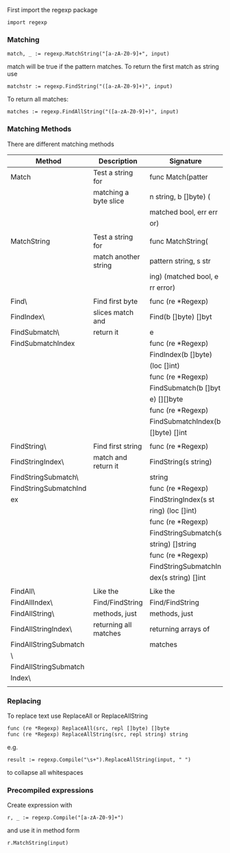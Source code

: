 First import the regexp package

    import regexp

### Matching

    match, _ := regexp.MatchString("[a-zA-Z0-9]+", input)

match will be true if the pattern matches. To return the first match as
string use

    matchstr := regexp.FindString("([a-zA-Z0-9]+)", input)

To return all matches:

    matches := regexp.FindAllString("([a-zA-Z0-9]+)", input)

### Matching Methods

There are different matching methods


| Method                | Description           | Signature             |
|-----------------------|-----------------------|-----------------------|
| Match                 | Test a string for     |     func Match(patter |
|                       | matching a byte slice | n string, b []byte) ( |
|                       |                       | matched bool, err err |
|                       |                       | or)                   |
|                       |                       |                       |
| MatchString           | Test a string for     |     func MatchString( |
|                       | match another string  | pattern string, s str |
|                       |                       | ing) (matched bool, e |
|                       |                       | rr error)             |
|                       |                       |                       |
| Find\                 | Find first byte       |     func (re *Regexp) |
| FindIndex\            | slices match and      |  Find(b []byte) []byt |
| FindSubmatch\         | return it             | e                     |
| FindSubmatchIndex     |                       |     func (re *Regexp) |
|                       |                       |  FindIndex(b []byte)  |
|                       |                       | (loc []int)           |
|                       |                       |     func (re *Regexp) |
|                       |                       |  FindSubmatch(b []byt |
|                       |                       | e) [][]byte           |
|                       |                       |     func (re *Regexp) |
|                       |                       |  FindSubmatchIndex(b  |
|                       |                       | []byte) []int         |
|                       |                       |                       |
| FindString\           | Find first string     |     func (re *Regexp) |
| FindStringIndex\      | match and return it   |  FindString(s string) |
| FindStringSubmatch\   |                       |  string               |
| FindStringSubmatchInd |                       |     func (re *Regexp) |
| ex                    |                       |  FindStringIndex(s st |
|                       |                       | ring) (loc []int)     |
|                       |                       |     func (re *Regexp) |
|                       |                       |  FindStringSubmatch(s |
|                       |                       |  string) []string     |
|                       |                       |     func (re *Regexp) |
|                       |                       |  FindStringSubmatchIn |
|                       |                       | dex(s string) []int   |
|                       |                       |                       |
| FindAll\              | Like the              | Like the              |
| FindAllIndex\         | Find/FindString       | Find/FindString       |
| FindAllString\        | methods, just         | methods, just         |
| FindAllStringIndex\   | returning all matches | returning arrays of   |
| FindAllStringSubmatch |                       | matches               |
| \                     |                       |                       |
| FindAllStringSubmatch |                       |                       |
| Index\                |                       |                       |
|                       |                       |                       |

### Replacing

To replace text use ReplaceAll or ReplaceAllString

    func (re *Regexp) ReplaceAll(src, repl []byte) []byte
    func (re *Regexp) ReplaceAllString(src, repl string) string

e.g.

    result := regexp.Compile("\s+").ReplaceAllString(input, " ")

to collapse all whitespaces

### Precompiled expressions

Create expression with

    r, _ := regexp.Compile("[a-zA-Z0-9]+")

and use it in method form

    r.MatchString(input)

